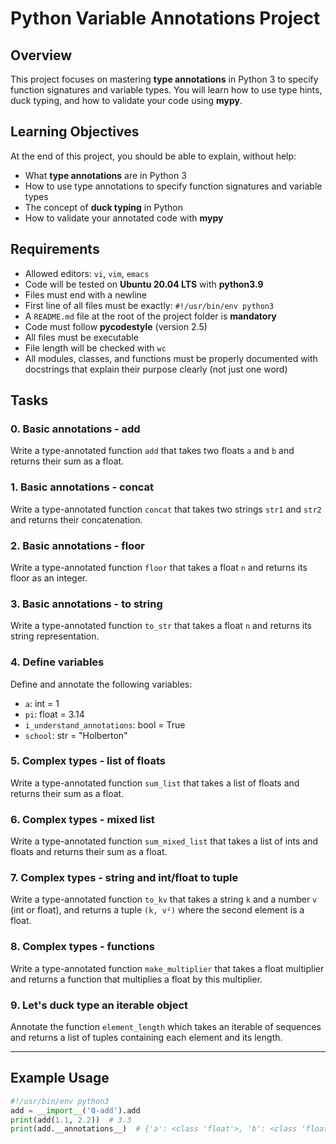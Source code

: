 # Python Variable Annotations Project

## Overview

This project focuses on mastering **type annotations** in Python 3 to specify function signatures and variable types.
You will learn how to use type hints, duck typing, and how to validate your code using **mypy**.

## Learning Objectives

At the end of this project, you should be able to explain, without help:

- What **type annotations** are in Python 3
- How to use type annotations to specify function signatures and variable types
- The concept of **duck typing** in Python
- How to validate your annotated code with **mypy**

## Requirements

- Allowed editors: `vi`, `vim`, `emacs`
- Code will be tested on **Ubuntu 20.04 LTS** with **python3.9**
- Files must end with a newline
- First line of all files must be exactly:
  `#!/usr/bin/env python3`
- A `README.md` file at the root of the project folder is **mandatory**
- Code must follow **pycodestyle** (version 2.5)
- All files must be executable
- File length will be checked with `wc`
- All modules, classes, and functions must be properly documented with docstrings that explain their purpose clearly (not just one word)

## Tasks

### 0. Basic annotations - add
Write a type-annotated function `add` that takes two floats `a` and `b` and returns their sum as a float.

### 1. Basic annotations - concat
Write a type-annotated function `concat` that takes two strings `str1` and `str2` and returns their concatenation.

### 2. Basic annotations - floor
Write a type-annotated function `floor` that takes a float `n` and returns its floor as an integer.

### 3. Basic annotations - to string
Write a type-annotated function `to_str` that takes a float `n` and returns its string representation.

### 4. Define variables
Define and annotate the following variables:
- `a`: int = 1
- `pi`: float = 3.14
- `i_understand_annotations`: bool = True
- `school`: str = "Holberton"

### 5. Complex types - list of floats
Write a type-annotated function `sum_list` that takes a list of floats and returns their sum as a float.

### 6. Complex types - mixed list
Write a type-annotated function `sum_mixed_list` that takes a list of ints and floats and returns their sum as a float.

### 7. Complex types - string and int/float to tuple
Write a type-annotated function `to_kv` that takes a string `k` and a number `v` (int or float), and returns a tuple `(k, v²)` where the second element is a float.

### 8. Complex types - functions
Write a type-annotated function `make_multiplier` that takes a float multiplier and returns a function that multiplies a float by this multiplier.

### 9. Let's duck type an iterable object
Annotate the function `element_length` which takes an iterable of sequences and returns a list of tuples containing each element and its length.

---

## Example Usage

```python
#!/usr/bin/env python3
add = __import__('0-add').add
print(add(1.1, 2.2))  # 3.3
print(add.__annotations__)  # {'a': <class 'float'>, 'b': <class 'float'>, 'return': <class 'float'>}
